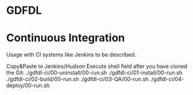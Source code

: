 # GDFDL
Continuous Integration
======================

Usage with CI systems like Jenkins to be described.


Copy&Paste to Jenkins/Hudson Execute shell field after you have cloned the Git:
./gdfdl-ci/00-uninstall/00-run.sh
./gdfdl-ci/01-install/00-run.sh
./gdfdl-ci/02-build/00-run.sh
./gdfdl-ci/03-QA/00-run.sh
./gdfdl-ci/04-deploy/00-run.sh
